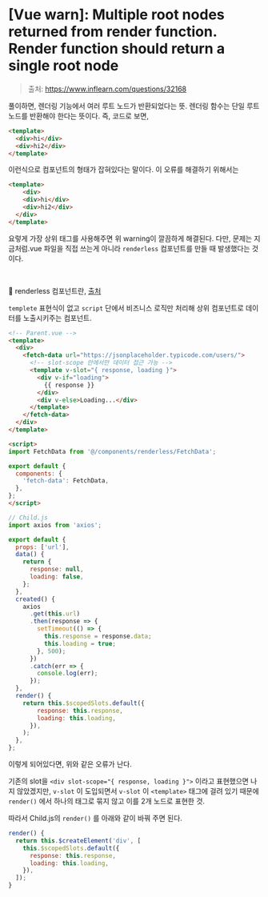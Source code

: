 # [Vue warn]: Multiple root nodes returned from render function. Render function should return a single root node

> 출처: https://www.inflearn.com/questions/32168

풀이하면, 렌더링 기능에서 여러 루트 노드가 반환되었다는 뜻. 렌더링 함수는 단일 루트 노드를 반환해야 한다는 뜻이다. 즉, 코드로 보면,

```html
<template>
  <div>hi</div>
  <div>hi2</div>
</template>
```

이런식으로 컴포넌트의 형태가 잡혀있다는 말이다. 이 오류를 해결하기 위해서는

```html
<template>
	<div>
  	<div>hi</div>
  	<div>hi2</div>
  </div>
</template>
```

요렇게 가장 상위 태그를 사용해주면 위 warning이 깔끔하게 해결된다. 다만, 문제는 지금처럼.vue 파일을 직접 쓰는게 아니라 `renderless` 컴포넌트를 만들 때 발생했다는 것이다.

<br/>

📌 renderless 컴포넌트란, [출처](https://velog.io/@jtwjs/%EC%BB%B4%ED%8F%AC%EB%84%8C%ED%8A%B8-%EB%94%94%EC%9E%90%EC%9D%B8-%ED%8C%A8%ED%84%B4)

`templete` 표현식이 없고 `script` 단에서 비즈니스 로직만 처리해 상위 컴포넌트로 데이터를 노출시키주는 컴포넌트.

```html
<!-- Parent.vue -->
<template>
  <div>
    <fetch-data url="https://jsonplaceholder.typicode.com/users/">
      <!-- slot-scope 안에서만 데이터 접근 가능 -->
      <template v-slot="{ response, loading }">
        <div v-if="loading">
          {{ response }}
        </div>
        <div v-else>Loading...</div>
      </template>
    </fetch-data>
  </div>
</template>

<script>
import FetchData from '@/components/renderless/FetchData';

export default {
  components: {
    'fetch-data': FetchData,
  },
};
</script>
```

```js
// Child.js
import axios from 'axios';

export default {
  props: ['url'],
  data() {
    return {
      response: null,
      loading: false,
    };
  },
  created() {
    axios
      .get(this.url)
      .then(response => {
        setTimeout(() => {
          this.response = response.data;
          this.loading = true;
        }, 500);
      })
      .catch(err => {
        console.log(err);
      });
  },
  render() {
    return this.$scopedSlots.default({
        response: this.response,
        loading: this.loading,
      }),
    );
  },
};
```

이렇게 되어있다면, 위와 같은 오류가 난다.

기존의 slot을 `<div slot-scope="{ response, loading }">` 이라고 표현했으면 나지 않았겠지만, `v-slot` 이 도입되면서 `v-slot` 이 `<template>` 태그에 걸려 있기 때문에 `render()` 에서 하나의 태그로 묶지 않고 이를 2개 노드로 표현한 것.

따라서 Child.js의 `render()` 를 아래와 같이 바꿔 주면 된다.

```js
render() {
  return this.$createElement('div', [
    this.$scopedSlots.default({
      response: this.response,
      loading: this.loading,
    }),
  ]);
}
```
